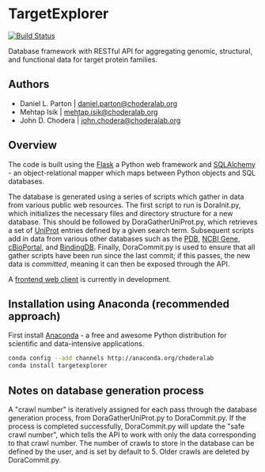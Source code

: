TargetExplorer
==============

[![Build Status](https://travis-ci.org/choderalab/TargetExplorer.svg)](https://travis-ci.org/choderalab/TargetExplorer)

Database framework with RESTful API for aggregating genomic, structural, and functional data for target protein families.

Authors
-------

* Daniel L. Parton | daniel.parton@choderalab.org
* Mehtap Isik | mehtap.isik@choderalab.org
* John D. Chodera | john.chodera@choderalab.org

Overview
--------

The code is built using the [Flask](http://flask.pocoo.org/) a Python web framework
and [SQLAlchemy](http://www.sqlalchemy.org/) - an object-relational mapper which
maps between Python objects and SQL databases.

The database is generated using a series of scripts which gather in data from
various public web resources. The first script to run is DoraInit.py, which
initializes the necessary files and directory structure for a new database.
This should be followed by DoraGatherUniProt.py, which retrieves a set of
[UniProt](http://www.uniprot.org/) entries defined by a given search term.
Subsequent scripts add in data from various other databases such as the
[PDB](http://www.rcsb.org), [NCBI Gene](http://www.ncbi.nlm.nih.gov/gene),
[cBioPortal](http://www.cbioportal.org), and
[BindingDB](http://www.bindingdb.org/bind/index.jsp). Finally, DoraCommit.py is
used to ensure that all gather scripts have been run since the last commit;
if this passes, the new data is *committed*, meaning it can then be exposed through the API.

A [frontend web client](https://github.com/choderalab/kinomeDB-webclient) is
currently in development.

Installation using Anaconda (recommended approach)
--------------------------------------------------

First install [Anaconda](https://store.continuum.io/cshop/anaconda/) - a free and awesome Python
distribution for scientific and data-intensive applications.

```.sh
conda config --add channels http://anaconda.org/choderalab
conda install targetexplorer
```

Notes on database generation process
------------------------------------

A "crawl number" is iteratively assigned for each pass through the database
generation process, from DoraGatherUniProt.py to DoraCommit.py. If the process
is completed successfully, DoraCommit.py will update the "safe crawl number",
which tells the API to work with only the data corresponding to that crawl
number. The number of crawls to store in the database can be defined by the
user, and is set by default to 5. Older crawls are deleted by DoraCommit.py.
